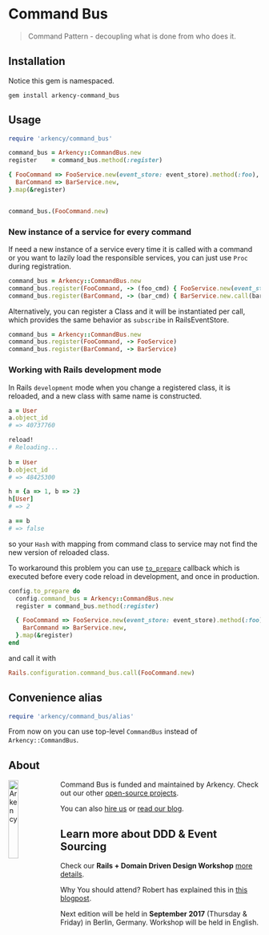 # Command Bus

> Command Pattern - decoupling what is done from who does it.

## Installation

Notice this gem is namespaced.

    gem install arkency-command_bus

## Usage

```ruby
require 'arkency/command_bus'

command_bus = Arkency::CommandBus.new
register    = command_bus.method(:register)

{ FooCommand => FooService.new(event_store: event_store).method(:foo),
  BarCommand => BarService.new,
}.map(&register)


command_bus.(FooCommand.new)

```

### New instance of a service for every command

If need a new instance of a service every time it is called with a command or you want to lazily load the responsible services, you can just use `Proc` during registration.

```ruby
command_bus = Arkency::CommandBus.new
command_bus.register(FooCommand, -> (foo_cmd) { FooService.new(event_store: event_store).foo(foo_cmd) })
command_bus.register(BarCommand, -> (bar_cmd) { BarService.new.call(bar_cmd) })
```

Alternatively, you can register a Class and it will be instantiated per call, which provides the same behavior as `subscribe` in RailsEventStore.

```ruby
command_bus = Arkency::CommandBus.new
command_bus.register(FooCommand, -> FooService)
command_bus.register(BarCommand, -> BarService)
```

### Working with Rails development mode

In Rails `development` mode when you change a registered class, it is reloaded, and a new class with same name is constructed. 

```ruby
a = User
a.object_id
# => 40737760 

reload!
# Reloading...
 
b = User
b.object_id
# => 48425300

h = {a => 1, b => 2}
h[User]
# => 2 

a == b
# => false 
```

so your `Hash` with mapping from command class to service may not find the new version of reloaded class.

To workaround this problem you can use [`to_prepare`](http://api.rubyonrails.org/classes/Rails/Railtie/Configuration.html#method-i-to_prepare) callback which is executed before every code reload in development, and once in production.

```ruby
config.to_prepare do
  config.command_bus = Arkency::CommandBus.new
  register = command_bus.method(:register)

  { FooCommand => FooService.new(event_store: event_store).method(:foo),
    BarCommand => BarService.new,
  }.map(&register)
end
```

and call it with

```ruby
Rails.configuration.command_bus.call(FooCommand.new)
```

## Convenience alias

```ruby
require 'arkency/command_bus/alias'
```

From now on you can use top-level `CommandBus` instead of `Arkency::CommandBus`.

## About

<img src="http://arkency.com/images/arkency.png" alt="Arkency" width="20%" align="left" />

Command Bus is funded and maintained by Arkency. Check out our other [open-source projects](https://github.com/arkency).

You can also [hire us](http://arkency.com) or [read our blog](http://blog.arkency.com).

## Learn more about DDD & Event Sourcing

Check our **Rails + Domain Driven Design Workshop** [more details](http://blog.arkency.com/ddd-training/).

Why You should attend? Robert has explained this in [this blogpost](http://blog.arkency.com/2016/12/why-would-you-even-want-to-listen-about-ddd/).

Next edition will be held in **September 2017** (Thursday & Friday) in Berlin, Germany.
Workshop will be held in English.

